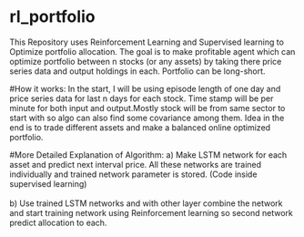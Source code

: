 # rl_portfolio
This Repository uses Reinforcement Learning and Supervised learning to Optimize portfolio allocation. The goal is to make profitable agent which can optimize portfolio between n stocks (or any assets) by taking there price series data and output holdings in each. Portfolio can be long-short. 

#How it works:
In the start, I will be using episode length of one day and price series data for last n days for each stock. Time stamp will be per minute for both input and output.Mostly stock will be from same sector to start with so algo can also find some covariance among them. Idea in the end is to trade different assets and make a balanced online optimized portfolio.

#More Detailed Explanation of Algorithm:
a) Make LSTM network for each asset and predict next interval price. All these networks are trained individually and trained network parameter is stored. (Code inside supervised learning) <br>  
b) Use trained LSTM networks and with other layer combine the network and start training network using Reinforcement learning so second network predict allocation to each. 
